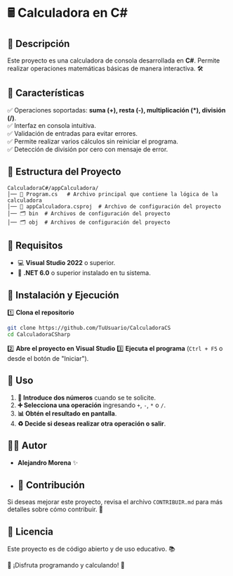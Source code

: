 # 🖩 Calculadora en C#

## 📝 Descripción
Este proyecto es una calculadora de consola desarrollada en **C#**. Permite realizar operaciones matemáticas básicas de manera interactiva. 🛠️

## 🌟 Características
✅ Operaciones soportadas: **suma (+), resta (-), multiplicación (*), división (/)**.  
✅ Interfaz en consola intuitiva.  
✅ Validación de entradas para evitar errores.  
✅ Permite realizar varios cálculos sin reiniciar el programa.  
✅ Detección de división por cero con mensaje de error.  

## 📂 Estructura del Proyecto
```
CalculadoraC#/appCalculadora/
│── 📜 Program.cs   # Archivo principal que contiene la lógica de la calculadora
│── 📜 appCalculadora.csproj  # Archivo de configuración del proyecto
│── 🗂️ bin  # Archivos de configuración del proyecto
│── 🗂️ obj  # Archivos de configuración del proyecto
```

## 🔧 Requisitos
- 💻 **Visual Studio 2022** o superior.  
- 📌 **.NET 6.0** o superior instalado en tu sistema.  

## 🚀 Instalación y Ejecución
1️⃣ **Clona el repositorio**
```bash
git clone https://github.com/TuUsuario/CalculadoraCS
cd CalculadoraCSharp
```
2️⃣ **Abre el proyecto en Visual Studio**
3️⃣ **Ejecuta el programa** (`Ctrl + F5` o desde el botón de "Iniciar").

## 📌 Uso
1. **🔢 Introduce dos números** cuando se te solicite.  
2. **➕ Selecciona una operación** ingresando `+`, `-`, `*` o `/`.  
3. **📊 Obtén el resultado en pantalla**.  
4. **♻️ Decide si deseas realizar otra operación o salir**.  

## 👨‍💻 Autor
- **Alejandro Morena** ✨

- ## 🤝 Contribución
Si deseas mejorar este proyecto, revisa el archivo `CONTRIBUIR.md` para más detalles sobre cómo contribuir. 🎉

## 📜 Licencia
Este proyecto es de código abierto y de uso educativo. 📚

🎉 ¡Disfruta programando y calculando! 🚀

